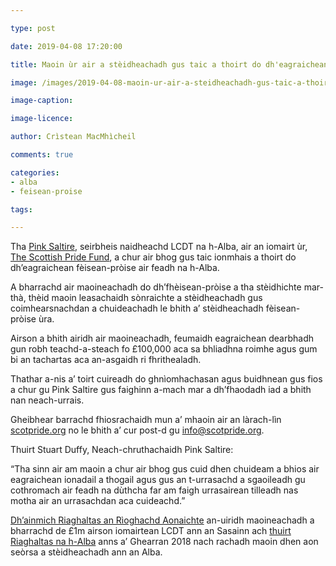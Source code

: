 ```yaml
---

type: post

date: 2019-04-08 17:20:00

title: Maoin ùr air a stèidheachadh gus taic a thoirt do dh'eagraichean fèisean-pròise na h-Alba

image: /images/2019-04-08-maoin-ur-air-a-steidheachadh-gus-taic-a-thoirt-do-dh-eagraichean-feisean-proise-na-h-alba.jpg

image-caption:

image-licence:

author: Crìstean MacMhìcheil

comments: true

categories:
- alba
- feisean-proise

tags:

---
```


Tha [Pink Saltire](https://pinksaltire.com/), seirbheis naidheachd LCDT na h-Alba, air an iomairt ùr, [The Scottish Pride Fund](https://scotpride.org/), a chur air bhog gus taic ionmhais a thoirt do dh’eagraichean fèisean-pròise air feadh na h-Alba.

<!--more-->

A bharrachd air maoineachadh do dh’fhèisean-pròise a tha stèidhichte mar-thà, thèid maoin leasachaidh sònraichte a stèidheachadh gus coimhearsnachdan a chuideachadh le bhith a’ stèidheachadh fèisean-pròise ùra.

Airson a bhith airidh air maoineachadh, feumaidh eagraichean dearbhadh gun robh teachd-a-steach fo £100,000 aca sa bhliadhna roimhe agus gum bi an tachartas aca an-asgaidh ri fhrithealadh.

Thathar a-nis a’ toirt cuireadh do ghnìomhachasan agus buidhnean gus fios a chur gu Pink Saltire gus faighinn a-mach mar a dh’fhaodadh iad a bhith nan neach-urrais.

Gheibhear barrachd fhiosrachaidh mun a’ mhaoin air an làrach-lìn [scotpride.org](https://scotpride.org/) no le bhith a’ cur post-d gu [info@scotpride.org](mailto:info@scotpride.org).

Thuirt Stuart Duffy, Neach-chruthachaidh Pink Saltire:

“Tha sinn air am maoin a chur air bhog gus cuid dhen chuideam a bhios air eagraichean ionadail a thogail agus gus an t-urrasachd a sgaoileadh gu cothromach air feadh na dùthcha far am faigh urrasairean tilleadh nas motha air an urrasachdan aca cuideachd.”

[Dh’ainmich Riaghaltas an Rìoghachd Aonaichte](https://equalities.blog.gov.uk/2018/11/08/help-us-to-deliver-the-new-lgbt-sector-and-community-development-scheme/) an-uiridh maoineachadh a bharrachd de £1m airson iomairtean LCDT ann an Sasainn ach [thuirt Riaghaltas na h-Alba](https://pinksaltire.com/2018/02/09/scottish-government-reject-pride-funding-plea/) anns a’ Ghearran 2018 nach rachadh maoin dhen aon seòrsa a stèidheachadh ann an Alba.

